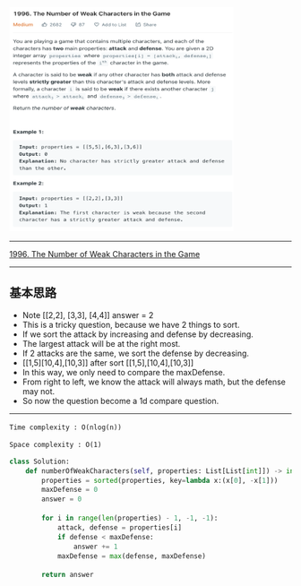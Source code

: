 <img src="2022-11-16-18-32-08.png" width="400" height="400"/>

___
[1996. The Number of Weak Characters in the Game](https://leetcode.com/problems/the-number-of-weak-characters-in-the-game/)
___

## 基本思路
* Note [[2,2], [3,3], [4,4]] answer = 2
* This is a tricky question, because we have 2 things to sort.
* If we sort the attack by increasing and defense by decreasing.
* The largest attack will be at the right most.
* If 2 attacks are the same, we sort the defense by decreasing.
* [[1,5][10,4],[10,3]] after sort [[1,5],[10,4],[10,3]]
* In this way, we only need to compare the maxDefense.
* From right to left, we know the attack will always math, but the defense may not.
* So now the question become a 1d compare question.

___

`Time complexity : O(nlog(n))`

`Space complexity : O(1)`
```python
class Solution:
    def numberOfWeakCharacters(self, properties: List[List[int]]) -> int:
        properties = sorted(properties, key=lambda x:(x[0], -x[1]))
        maxDefense = 0
        answer = 0
        
        for i in range(len(properties) - 1, -1, -1):
            attack, defense = properties[i]
            if defense < maxDefense:
                answer += 1
            maxDefense = max(defense, maxDefense)
            
        return answer
```